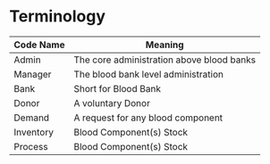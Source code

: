 # Terminology

| Code Name    | Meaning                                   |
|--------------|-------------------------------------------|
| Admin        | The core administration above blood banks |
| Manager      | The blood bank level administration       |
| Bank         | Short for Blood Bank                      |
| Donor        | A voluntary Donor                         |
| Demand       | A request for any blood component         |
| Inventory    | Blood Component(s) Stock                  |
| Process      | Blood Component(s) Stock                  |
